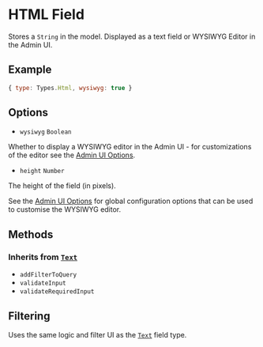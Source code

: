 # HTML Field

Stores a `String` in the model.
Displayed as a text field or WYSIWYG Editor in the Admin UI.

## Example

```js
{ type: Types.Html, wysiwyg: true }
```

## Options

- `wysiwyg` `Boolean`

Whether to display a WYSIWYG editor in the Admin UI - for customizations of the editor see the [Admin UI Options](http://v4.keystonejs.com/docs/configuration/#options-ui).

- `height` `Number`

The height of the field (in pixels).

See the [Admin UI Options](http://v4.keystonejs.com/docs/configuration#options-ui) for global configuration options that can be used to customise the WYSIWYG editor.

## Methods

### Inherits from [`Text`](../text)

- `addFilterToQuery`
- `validateInput`
- `validateRequiredInput`

## Filtering

Uses the same logic and filter UI as the [`Text`](../text) field type.
